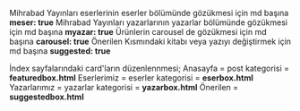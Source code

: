 Mihrabad Yayınları eserlerinin eserler bölümünde gözükmesi için md başına **meser: true**
Mihrabad Yayınları yazarlarının yazarlar bölümünde gözükmesi için md başına **myazar: true**
Ürünlerin carousel de gözükmesi için md başına  **carousel: true**
Önerilen Kısmındaki kitabı veya yazıyı değiştirmek için md başına **suggested: true**

İndex sayfalarındaki card'ların düzenlennmesi;
Anasayfa = post kategorisi = **featuredbox.html**
Eserlerimiz = eserler kategorisi = **eserbox.html**
Yazarlarımız = yazarlar kategorisi = **yazarbox.html**
Önerilen = **suggestedbox.html**

